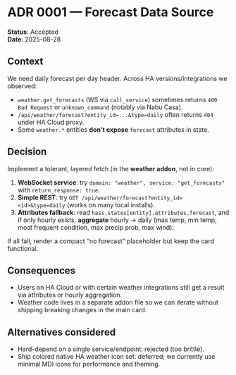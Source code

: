 # ADR 0001 — Forecast Data Source

**Status**: Accepted  
**Date**: 2025-08-28

## Context
We need daily forecast per day header. Across HA versions/integrations we observed:

- `weather.get_forecasts` (WS via `call_service`) sometimes returns `400 Bad Request` or `unknown_command` (notably via Nabu Casa).
- `/api/weather/forecast?entity_id=...&type=daily` often returns `404` under HA Cloud proxy.
- Some `weather.*` entities **don’t expose** `forecast` attributes in state.

## Decision
Implement a tolerant, layered fetch (in the **weather addon**, not in core):

1. **WebSocket service**: try `domain: "weather", service: "get_forecasts"` with `return_response: true`.
2. **Simple REST**: try `GET /api/weather/forecast?entity_id=<id>&type=daily` (works on many local installs).
3. **Attributes fallback**: read `hass.states[entity].attributes.forecast`, and if only hourly exists, **aggregate** hourly → daily (max temp, min temp, most frequent condition, max precip prob, max wind).

If all fail, render a compact “no forecast” placeholder but keep the card functional.

## Consequences
- Users on HA Cloud or with certain weather integrations still get a result via attributes or hourly aggregation.
- Weather code lives in a separate addon file so we can iterate without shipping breaking changes in the main card.

## Alternatives considered
- Hard-depend on a single service/endpoint: rejected (too brittle).
- Ship colored native HA weather icon set: deferred; we currently use minimal MDI icons for performance and theming.
